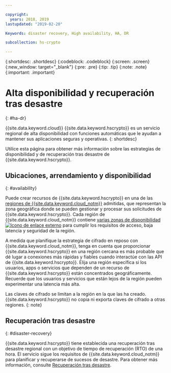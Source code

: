 ```yaml
---

copyright:
  years: 2018, 2019
lastupdated: "2019-02-20"

Keywords: disaster recovery, High availability, HA, DR

subcollection: hs-crypto

---
```


{:shortdesc: .shortdesc}
{:codeblock: .codeblock}
{:screen: .screen}
{:new_window: target="_blank"}
{:pre: .pre}
{:tip: .tip}
{:note: .note}
{:important: .important}

# Alta disponibilidad y recuperación tras desastre
{: #ha-dr}

{{site.data.keyword.cloud}} {{site.data.keyword.hscrypto}} es un servicio regional de alta disponibilidad con funciones automáticas que le ayudan a mantener sus aplicaciones seguras y operativas.
{: shortdesc}

Utilice esta página para obtener más información sobre las estrategias de disponibilidad y de recuperación tras desastre de
{{site.data.keyword.hscrypto}}.

## Ubicaciones, arrendamiento y disponibilidad
{: #availability}

<!-- {{site.data.keyword.hscrypto}} is a multi-tenant, regional service. -->

Puede crear recursos de {{site.data.keyword.hscrypto}} en una de las [regiones de {{site.data.keyword.cloud_notm}}](/docs/services/hs-crypto/regions.html) admitidas, que representan la zona geográfica donde se pueden gestionar y procesar sus solicitudes de
{{site.data.keyword.hscrypto}}. Cada región de {{site.data.keyword.cloud_notm}} contiene
[varias zonas de disponibilidad
![Icono de enlace externo](../../icons/launch-glyph.svg "Icono de enlace externo")](https://www.ibm.com/blogs/bluemix/2018/06/expansion-availability-zones-global-regions/) para cumplir los requisitos de acceso, baja latencia y seguridad de la región.

A medida que planifique la estrategia de cifrado en reposo con {{site.data.keyword.cloud_notm}}, tenga en cuenta que proporcionar
{{site.data.keyword.hscrypto}} en una región cercana es más probable que dé lugar a conexiones más rápidas y fiables cuando interactúe con las API de {{site.data.keyword.hscrypto}}. Elija una región específica si los usuarios, apps o servicios que dependen de un recurso de
{{site.data.keyword.hscrypto}} están concentrados geográficamente. Recuerde que los usuarios y servicios que están lejos de la región pueden experimentar una latencia más alta.

Las claves de cifrado se limitan a la región en la que las ha creado. {{site.data.keyword.hscrypto}} no copia ni exporta claves de cifrado a otras regiones.
{: note}

## Recuperación tras desastre
{: #disaster-recovery}

{{site.data.keyword.hscrypto}} tiene establecida una recuperación tras desastre regional con un objetivo de tiempo de recuperación (RTO) de una hora. El servicio sigue los requisitos de {{site.data.keyword.cloud_notm}} para planificar y recuperarse de sucesos de desastre. Para obtener más información, consulte [Recuperación tras desastre](/docs/overview/zero_downtime.html#disaster-recovery).
